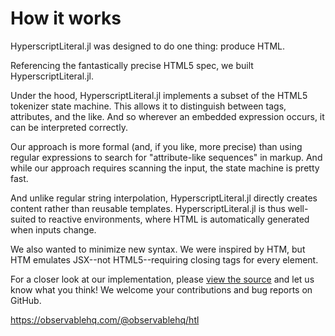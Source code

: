 # How it works

HyperscriptLiteral.jl was designed to do one thing: produce HTML.

Referencing the fantastically precise HTML5 spec, we built HyperscriptLiteral.jl.

Under the hood, HyperscriptLiteral.jl implements a subset of the HTML5 tokenizer state machine.
This allows it to distinguish between tags, attributes, and the like.
And so wherever an embedded expression occurs, it can be interpreted correctly.

Our approach is more formal (and, if you like, more precise) than using regular expressions to search for "attribute-like sequences" in markup.
And while our approach requires scanning the input, the state machine is pretty fast.

And unlike regular string interpolation, HyperscriptLiteral.jl directly creates content rather than reusable templates.
HyperscriptLiteral.jl is thus well-suited to reactive environments, where HTML is automatically generated when inputs change.

We also wanted to minimize new syntax.
We were inspired by HTM, but HTM emulates JSX--not HTML5--requiring closing tags for every element.

For a closer look at our implementation, please [view the source](https://github.com/schneiderfelipe/HyperscriptLiteral.jl) and let us know what you think! We welcome your contributions and bug reports on GitHub.

https://observablehq.com/@observablehq/htl
